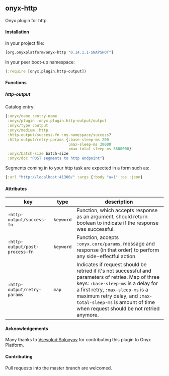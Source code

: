 ## onyx-http

Onyx plugin for http.

#### Installation

In your project file:

```clojure
[org.onyxplatform/onyx-http "0.14.1.1-SNAPSHOT"]
```

In your peer boot-up namespace:

```clojure
(:require [onyx.plugin.http-output])
```

#### Functions

##### http-output

Catalog entry:

```clojure
{:onyx/name :entry-name
 :onyx/plugin :onyx.plugin.http-output/output
 :onyx/type :output
 :onyx/medium :http
 :http-output/success-fn :my.namespace/success?
 :http-output/retry-params {:base-sleep-ms 200
                            :max-sleep-ms 30000
                            :max-total-sleep-ms 3600000}
 :onyx/batch-size batch-size
 :onyx/doc "POST segments to http endpoint"}
```

Segments coming in to your http task are expected in a form such as:
```clojure
{:url "http://localhost:41300/" :args {:body "a=1" :as :json}
```

#### Attributes

|key                            | type      | description
|-------------------------------|-----------|------------
|`:http-output/success-fn`      | `keyword` | Function, which accepts response as an argument, should return boolean to indicate if the response was successful.
|`:http-output/post-process-fn` | `keyword` | Function, accepts `:onyx.core/params`, message and response (in that order) to perform any side-effectful action
|`:http-output/retry-params`    | `map`     | Indicates if request should be retried if it's not successful and parameters of retries. Map of three keys: `:base-sleep-ms` is a delay for a first retry, `:max-sleep-ms` is a maximum retry delay, and `:max-total-sleep-ms` is amount of time when request should be not retried anymore.

#### Acknowledgements

Many thanks to [Vsevolod Solovyov](https://github.com/vsolovyov) for contributing this plugin to Onyx Platform.

#### Contributing

Pull requests into the master branch are welcomed.
